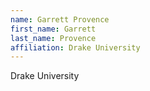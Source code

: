 ```yaml
---
name: Garrett Provence
first_name: Garrett
last_name: Provence
affiliation: Drake University
---
```


Drake University
